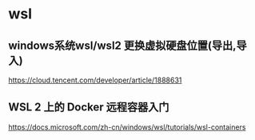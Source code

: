 # wsl

## windows系统wsl/wsl2 更换虚拟硬盘位置(导出,导入)

<https://cloud.tencent.com/developer/article/1888631>

## WSL 2 上的 Docker 远程容器入门

<https://docs.microsoft.com/zh-cn/windows/wsl/tutorials/wsl-containers>
